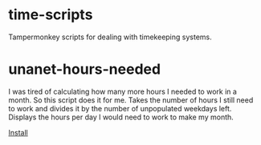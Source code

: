 # time-scripts
Tampermonkey scripts for dealing with timekeeping systems.

# unanet-hours-needed
I was tired of calculating how many more hours I needed to work in a month.  So this script does it for me.  Takes the number of hours I still need to work and divides it by the number of unpopulated weekdays left.  Displays the hours per day I would need to work to make my month.

[Install](https://github.com/danielshiplett/time-scripts/raw/master/unanet-hours-needed.js)
